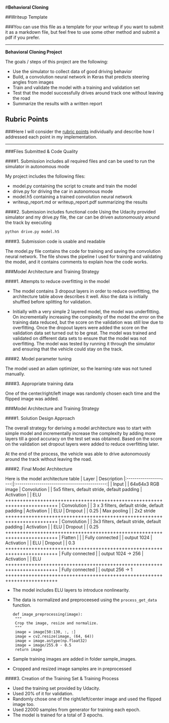 #**Behavioral Cloning**

##Writeup Template

###You can use this file as a template for your writeup if you want to submit it as a markdown file, but feel free to use some other method and submit a pdf if you prefer.

---

**Behavioral Cloning Project**

The goals / steps of this project are the following:
* Use the simulator to collect data of good driving behavior
* Build, a convolution neural network in Keras that predicts steering angles from images
* Train and validate the model with a training and validation set
* Test that the model successfully drives around track one without leaving the road
* Summarize the results with a written report



## Rubric Points
###Here I will consider the [rubric points](https://review.udacity.com/#!/rubrics/432/view) individually and describe how I addressed each point in my implementation.  

---
###Files Submitted & Code Quality

####1. Submission includes all required files and can be used to run the simulator in autonomous mode

My project includes the following files:
* model.py containing the script to create and train the model
* drive.py for driving the car in autonomous mode
* model.h5 containing a trained convolution neural network
* writeup_report.md or writeup_report.pdf summarizing the results

####2. Submission includes functional code
Using the Udacity provided simulator and my drive.py file, the car can be driven autonomously around the track by executing
```sh
python drive.py model.h5
```

####3. Submission code is usable and readable

The model.py file contains the code for training and saving the convolution neural network. The file shows the pipeline I used for training and validating the model, and it contains comments to explain how the code works.

###Model Architecture and Training Strategy


####1. Attempts to reduce overfitting in the model

- The model contains 3 dropout layers in order to reduce overfitting, the architecture table above describes it well. Also the data is initially shuffled before splitting for validation.

- Initially with a very simple 2 layered model, the model was underfitting. On incrementally increasing the complexity of the model the error on the training data reduced, but the score on the validation was still low due to overfitting. Once the dropout layers were added the score on the validation data set turned out to be great. The model was trained and validated on different data sets to ensure that the model was not overfitting. The model was tested by running it through the simulator and ensuring that the vehicle could stay on the track.

####2. Model parameter tuning

The model used an adam optimizer, so the learning rate was not tuned manually.

####3. Appropriate training data

One of the center/right/left image was randomly chosen each time and the flipped image was added.


###Model Architecture and Training Strategy

####1. Solution Design Approach

The overall strategy for deriving a model architecture was to start with simple model and incrementally increase the complexity by adding more layers till a good accuracy on the test set was obtained.
Based on the score on the validation set dropout layers were added to reduce overfitting later.


At the end of the process, the vehicle was able to drive autonomously around the track without leaving the road.

####2. Final Model Architecture

Here is the model architecture table
| Layer                         |     Description
|:---------------------:|:---------------------------------------------:|
| Input                 |       | 64x64x3 RGB image
| Convolution           |       | 5x5 filters, default stride, default padding
| Activation            |       | ELU
++++++++++++++++++++++++++++++++++++++++++++++++++++++++++++++++++++++++
| Convolution           |       | 3 x 3 filters, default stride, default padding
| Activation            |       | ELU
| Dropout               |       | 0.25
| Max pooling           |       | 2x2 stride
++++++++++++++++++++++++++++++++++++++++++++++++++++++++++++++++++++++++
| Convolution           |       | 3x3 filters, default stride, default padding
| Activation            |       | ELU
| Dropout               |       | 0.25
++++++++++++++++++++++++++++++++++++++++++++++++++++++++++++++++++++++++
| Flatten               |       |
| Fully connected       |       | output 1024
| Activation            |       | ELU
| Dropout               |       | 0.3
++++++++++++++++++++++++++++++++++++++++++++++++++++++++++++++++++++++++
| Fully connected       |       | output 1024 -> 256
| Activation            |       | ELU
++++++++++++++++++++++++++++++++++++++++++++++++++++++++++++++++++++++++
| Fully connected       |       | output 256 -> 1
++++++++++++++++++++++++++++++++++++++++++++++++++++++++++++++++++++++++

- The model includes ELU layers to introduce nonlinearity.
- The data is normalized and preproceesed using the  `process_get_data` function.

  ```
  def image_preprocessing(image):
   """
   Crop the image, resize and normalize.
   """
   image = image[50:130, :, :]
   image = cv2.resize(image, (64, 64))
   image = image.astype(np.float32)
   image = image/255.0 - 0.5
   return image
  ```
- Sample training images are added in folder sample_images.
- Cropped and resized image samples are in preprocessed  


####3. Creation of the Training Set & Training Process

- Used the training set provided by Udacity.
- Used 20% of it for validation.
- Randomly chose one of the right/left/center image and used the flipped image too.
- Used 22000 samples from generator for training each epoch.
- The model is trained for a total of 3 epochs.
